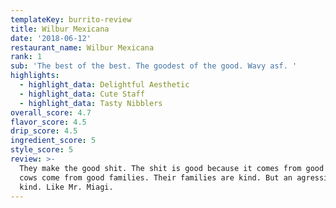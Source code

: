 ```yaml
---
templateKey: burrito-review
title: Wilbur Mexicana
date: '2018-06-12'
restaurant_name: Wilbur Mexicana
rank: 1
sub: 'The best of the best. The goodest of the good. Wavy asf. '
highlights:
  - highlight_data: Delightful Aesthetic
  - highlight_data: Cute Staff
  - highlight_data: Tasty Nibblers
overall_score: 4.7
flavor_score: 4.5
drip_score: 4.5
ingredient_score: 5
style_score: 5
review: >-
  They make the good shit. The shit is good because it comes from good cows. The
  cows come from good families. Their families are kind. But an agressive kinda
  kind. Like Mr. Miagi.
---
```



